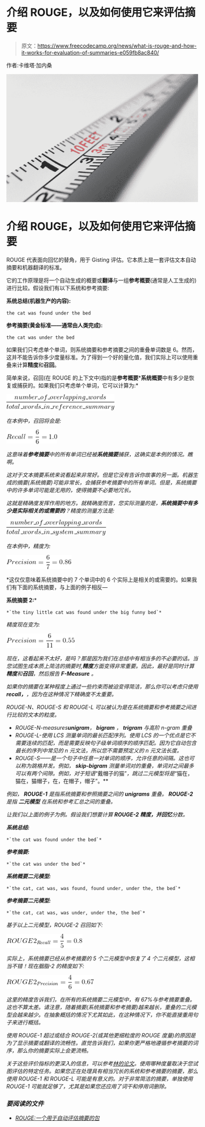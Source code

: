 # 介绍 ROUGE，以及如何使用它来评估摘要

> 原文：<https://www.freecodecamp.org/news/what-is-rouge-and-how-it-works-for-evaluation-of-summaries-e059fb8ac840/>

作者:卡维塔·加内桑

![1*aOZ8uDUscHo0oRipuqKPBg](img/aa34c5326fe3bbaa8a64de135b6519a8.png)

# 介绍 ROUGE，以及如何使用它来评估摘要

ROUGE 代表面向回忆的替角，用于 Gisting 评估。它本质上是一套评估文本自动摘要和机器翻译的标准。

它的工作原理是将一个自动生成的概要或**翻译**与一组**参考概要**(通常是人工生成的)进行比较。假设我们有以下系统和参考摘要:

**系统总结(机器生产的内容):**

```
the cat was found under the bed
```

**参考摘要(黄金标准——通常由人类完成):**

```
the cat was under the bed
```

如果我们只考虑单个单词，则系统摘要和参考摘要之间的重叠单词数是 6。然而，这并不能告诉你多少度量标准。为了得到一个好的量化值，我们实际上可以使用重叠来计算**精度**和**召回**。

简单来说，召回(在 ROUGE 的上下文中)指的是**参考概要*****系统概要**中有多少是恢复或捕获的。如果我们只考虑单个单词，它可以计算为:*

*![0*yhcByAEK3i1SVRhu](img/fc822690ea47f2876dbbaf76d1971e50.png)*

*在本例中，召回将会是:*

*![0*WD9JP4MkFvMsjYBS](img/5de4d6c6fb03cb4227490de2617f55a3.png)*

*这意味着**参考摘要**中的所有单词已经被**系统摘要**捕获，这确实是本例的情况。瞧啊。*

*这对于文本摘要系统来说看起来非常好。但是它没有告诉你故事的另一面。机器生成的摘要(系统摘要)可能非常长，会捕获参考摘要中的所有单词。但是，系统摘要中的许多单词可能是无用的，使得摘要不必要地冗长。*

*这就是精确度发挥作用的地方。就精确度而言，您实际测量的是，**系统摘要中有多少是实际相关的或需要的**？精度的测量方法是:*

*![0*DttHG7bvoji8eQY3](img/cfc2234480e1886c19c46b9abb70c372.png)*

*在本例中，精度为:*

*![0*lZmp28lCclAPTqJ-](img/c19a5df0813eb87f8c639aa54746c1c4.png)*

*这仅仅意味着系统摘要中的 7 个单词中的 6 个实际上是相关的或需要的。如果我们有下面的系统摘要，与上面的例子相反—

**系统摘要 2:***

```
*`the tiny little cat was found under the big funny bed`*
```

*精度现在变为:*

*![0*EM9Q_uVgC3O7rlBE](img/da038e6633ecf68e1979793c48e6e146.png)*

*现在，这看起来不太好，是吗？那是因为我们在总结中有相当多的不必要的话。当您试图生成本质上简洁的摘要时,**精度**方面变得非常重要。因此，最好是同时计算**精度**和**召回**，然后报告 **F-Measure** 。*

*如果你的摘要在某种程度上通过一些约束而被迫变得简洁，那么你可以考虑只使用 **recall，**，因为在这种情况下精确度不太重要。*

*ROUGE-N、ROUGE-S 和 ROUGE-L 可以被认为是在系统摘要和参考摘要之间进行比较的文本的粒度。*

*   *ROUGE-N-measures**unigram**， **bigram** ， **trigram** 与高阶 n-gram 重叠*
*   *ROUGE-L-使用 LCS 测量单词的最长匹配序列。使用 LCS 的一个优点是它不需要连续的匹配，而是需要反映句子级单词顺序的顺序匹配。因为它自动包含最长的序列中常见的 n 元文法，所以您不需要预定义的 n 元文法长度。*
*   *ROUGE-S——是一个句子中任意一对单词的顺序，允许任意的间隔。这也可以称为跳格并发。例如， **skip-bigram** 测量单词对的重叠，单词对之间最多可以有两个间隙。例如，对于短语*“戴帽子的猫”*，跳过二元模型将是*“猫在，猫在，猫帽子，在，在帽子，帽子”。**

*例如， **ROUGE-1** 是指系统摘要和参照摘要之间的 ***unigrams*** 重叠。 **ROUGE-2** 是指 ***二元模型*** 在系统和参考汇总之间的重叠。*

*让我们以上面的例子为例。假设我们想要计算 **ROUGE-2 精度，并回忆**分数。*

***系统总结:***

```
*`the cat was found under the bed`*
```

***参考摘要:***

```
*`the cat was under the bed`*
```

***系统概要二元模型:***

```
*`the cat, cat was, was found, found under, under the, the bed`*
```

***参考摘要二元模型:***

```
*`the cat, cat was, was under, under the, the bed`*
```

*基于以上二元模型，ROUGE-2 召回如下:*

*![0*V6mnVSY3SvTY0jaz](img/30a72c120a3a2711ef40393403ada14a.png)*

*实际上，系统摘要已经从参考摘要的 5 个二元模型中恢复了 4 个二元模型，这相当不错！现在胭脂-2 的精度如下:*

*![0*zOxldvQLkQRENv1w](img/9343c7956fc4a2eea0c48d62bb1218ef.png)*

*这里的精度告诉我们，在所有的系统摘要二元模型中，有 67%与参考摘要重叠。这也不算太差。请注意，随着摘要(系统摘要和参考摘要)越来越长，重叠的二元模型会越来越少。在抽象概括的情况下尤其如此，在这种情况下，你不能直接重用句子来进行概括。*

*使用 ROUGE-1 超过或结合 ROUGE-2(或其他更细粒度的 ROUGE 度量)的原因是为了显示摘要或翻译的流畅性。直觉告诉我们，如果你更严格地遵循参考摘要的词序，那么你的摘要实际上会更流畅。*

*关于这些评价指标的更深入的信息，可以参考[林的论文](http://www.aclweb.org/anthology/W04-1013)。使用哪种度量取决于您试图评估的特定任务。如果您正在处理具有相当冗长的系统和参考摘要的摘要，那么使用 ROUGE-1 和 ROUGE-L 可能是有意义的。对于非常简洁的摘要，单独使用 ROUGE-1 可能就足够了，尤其是如果您还应用了词干和停用词删除。*

### *要阅读的文件*

*   *[ROUGE:一个用于自动评估摘要的包](http://www.aclweb.org/anthology/W04-1013)*